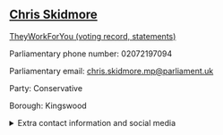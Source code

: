 ## <a href="https://members.parliament.uk/member/4021/contact">Chris Skidmore</a>

<a href="https://www.theyworkforyou.com/mp/24713/chris_skidmore/kingswood">TheyWorkForYou (voting record, statements)</a> 

Parliamentary phone number: 02072197094 

Parliamentary email: chris.skidmore.mp@parliament.uk 

Party: Conservative 

Borough: Kingswood 

<details><summary>Extra contact information and social media</summary> 
<li>Website: http://www.chrisskidmore.com</li>
<li>Twitter: https://twitter.com/cskidmoremp</li>
<li>Constituency office phone number: 01179081524</li>
<li>Constituency office email:</li>
<li>Facebook:</li>
<li>Instagram:</li>
<li>Youtube:</li>
<li>Linkedin:</li>
<li>Government department phone number:</li>
<li>Government department email:</li>
<li>Threads:</li>
<li>Party office phone number:</li>
<li>Party office email:</li>
<li>Tiktok:</li>
</details>